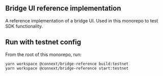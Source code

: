 ## Bridge UI reference implementation

A reference implementation of a bridge UI. Used in this monorepo to test SDK functionality.

## Run with testnet config

From the root of this monorepo, run:

```
yarn workspace @connext/bridge-reference build:testnet
yarn workspace @connext/bridge-reference start:testnet
```
